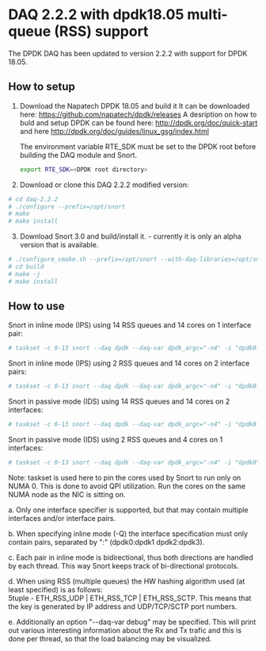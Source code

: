 # DAQ 2.2.2 with dpdk18.05 multi-queue (RSS) support

The DPDK DAQ has been updated to version 2.2.2 with support for DPDK 18.05.

## How to setup

1. Download the Napatech DPDK 18.05 and build it
It can be downloaded here: https://github.com/napatech/dpdk/releases
A desription on how to buld and setup DPDK can be found here: http://dpdk.org/doc/quick-start and here http://dpdk.org/doc/guides/linux_gsg/index.html

	The environment variable RTE_SDK must be set to the DPDK root before building the DAQ module and Snort.

	```bash
	export RTE_SDK=<DPDK root directory>
	```

2. Download or clone this DAQ 2.2.2 modified version:
```bash
# cd daq-2.2.2
# ./configure --prefix=/opt/snort 
# make
# make install
```
3. Download Snort 3.0 and build/install it. - currently it is only an alpha version that is available.
```bash
# ./configure_cmake.sh --prefix=/opt/snort --with-daq-libraries=/opt/snort/lib --with-daq-includes=/opt/snort/include
# cd build
# make -j
# make install
```

## How to use

Snort in inline mode (IPS) using 14 RSS queues and 14 cores on 1 interface pair:
```bash
# taskset -c 0-13 snort --daq dpdk --daq-var dpdk_argc="-n4" -i "dpdk0:dpdk1" -Q -z 14
```

Snort in inline mode (IPS) using 2 RSS queues and 14 cores on 2 interface pairs:
```bash
# taskset -c 0-13 snort --daq dpdk --daq-var dpdk_argc="-n4" -i "dpdk0:dpdk1 dpdk2:dpdk3" -Q -z 14
```

Snort in passive mode (IDS) using 14 RSS queues and 14 cores on 2 interfaces:
```bash
# taskset -c 0-13 snort --daq dpdk --daq-var dpdk_argc="-n4" -i "dpdk0 dpdk1" -z 14
```

Snort in passive mode (IDS) using 2 RSS queues and 4 cores on 1 interfaces:
```bash
# taskset -c 0-13 snort --daq dpdk --daq-var dpdk_argc="-n4" -i "dpdk0" -z 2
```

Note: taskset is used here to pin the cores used by Snort to run only on NUMA 0. This is done to avoid QPI 
utilization. Run the cores on the same NUMA node as the NIC is sitting on.

a. Only one interface specifier is supported, but that may contain multiple interfaces and/or interface pairs.

b. When specifying inline mode (-Q) the interface specification must only contain pairs, separated by ":" 
   (dpdk0:dpdk1 dpdk2:dpdk3).
   
c. Each pair in inline mode is bidirectional, thus both directions are handled by each thread. This way Snort 
   keeps track of bi-directional protocols.
   
d. When using RSS (multiple queues) the HW hashing algorithm used (at least specified) is as follows:  
   5tuple - ETH_RSS_UDP | ETH_RSS_TCP | ETH_RSS_SCTP. This means that the key is generated by IP address and UDP/TCP/SCTP port
   numbers.
   
e. Additionally an option "--daq-var debug" may be specified. This will print out various interesting information 
   about the Rx and Tx trafic and this is done per thread, so that the load balancing may be visualized.

